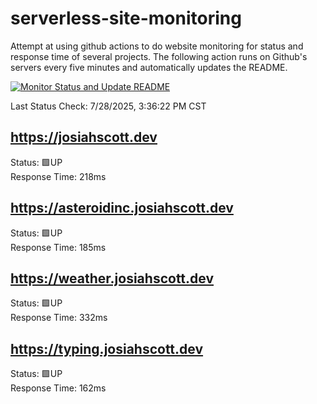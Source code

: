 # serverless-site-monitoring
Attempt at using github actions to do website monitoring for status and response time of several projects. The following action runs on Github's servers every five minutes and automatically updates the README.  

[![Monitor Status and Update README](https://github.com/JosiahSco/serverless-site-monitoring/actions/workflows/monitor.yaml/badge.svg)](https://github.com/JosiahSco/serverless-site-monitoring/actions/workflows/monitor.yaml)

Last Status Check: 7/28/2025, 3:36:22 PM CST

## https://josiahscott.dev
Status: 🟩UP  
Response Time: 218ms

## https://asteroidinc.josiahscott.dev
Status: 🟩UP  
Response Time: 185ms

## https://weather.josiahscott.dev
Status: 🟩UP  
Response Time: 332ms

## https://typing.josiahscott.dev
Status: 🟩UP  
Response Time: 162ms

